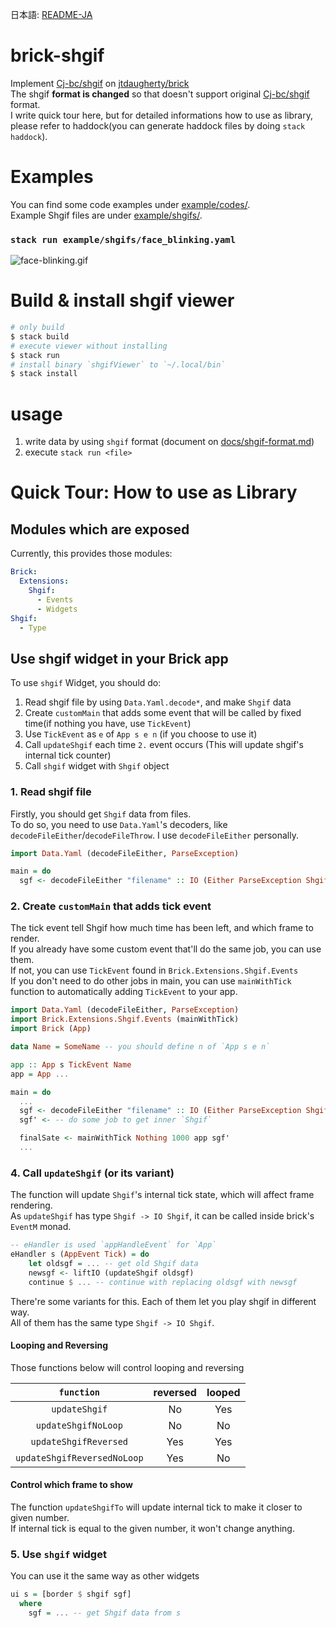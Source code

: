 日本語: [README-JA](README-JA.md)


# brick-shgif

Implement [Cj-bc/shgif](https://github.com/Cj-bc/shgif) on [jtdaugherty/brick](https://github.com/jtdaugherty/brick)  
The shgif __format is changed__ so that doesn't support original [Cj-bc/shgif](https://github.com/Cj-bc/shgif) format.  
I write quick tour here, but for detailed informations how to use as library,
please refer to haddock(you can generate haddock files by doing `stack haddock`).

# Examples

You can find some code examples under [example/codes/](example/codes/).  
Example Shgif files are under [example/shgifs/](example/shgifs/).


### `stack run example/shgifs/face_blinking.yaml`

![face-blinking.gif](docs/img/face-blinking.gif)


# Build & install shgif viewer

```sh
# only build
$ stack build
# execute viewer without installing
$ stack run
# install binary `shgifViewer` to `~/.local/bin`
$ stack install
```

# usage

1. write data by using `shgif` format (document on [docs/shgif-format.md](docs/shgif-format.md))
2. execute `stack run <file>`


# Quick Tour: How to use as Library

## Modules which are exposed

Currently, this provides those modules:

```yaml
Brick:
  Extensions:
    Shgif:
      - Events
      - Widgets
Shgif:
  - Type
```

## Use shgif widget in your Brick app

To use `shgif` Widget, you should do:

1. Read shgif file by using `Data.Yaml.decode*`, and make `Shgif` data
2. Create `customMain` that adds some event that will be called by fixed time(if nothing you have, use `TickEvent`)
3. Use `TickEvent` as `e` of `App s e n` (if you choose to use it)
4. Call `updateShgif` each time `2.` event occurs (This will update shgif's internal tick counter)
5. Call `shgif` widget with `Shgif` object


### 1. Read shgif file

Firstly, you should get `Shgif` data from files.  
To do so, you need to use `Data.Yaml`'s decoders, like `decodeFileEither`/`decodeFileThrow`.
I use `decodeFileEither` personally.

```haskell
import Data.Yaml (decodeFileEither, ParseException)

main = do
  sgf <- decodeFileEither "filename" :: IO (Either ParseException Shgif)
```


### 2. Create `customMain` that adds tick event

The tick event tell Shgif how much time has been left, and which frame to render.  
If you already have some custom event that'll do the same job, you can use them.  
If not, you can use `TickEvent` found in `Brick.Extensions.Shgif.Events`  
If you don't need to do other jobs in main, you can use `mainWithTick` function to automatically
adding `TickEvent` to your app.


```haskell
import Data.Yaml (decodeFileEither, ParseException)
import Brick.Extensions.Shgif.Events (mainWithTick)
import Brick (App)

data Name = SomeName -- you should define n of `App s e n`

app :: App s TickEvent Name
app = App ...

main = do
  ...
  sgf <- decodeFileEither "filename" :: IO (Either ParseException Shgif)
  sgf' <- -- do some job to get inner `Shgif`

  finalSate <- mainWithTick Nothing 1000 app sgf'
  ...
```


### 4. Call `updateShgif` (or its variant)

The function will update `Shgif`'s internal tick state, which will affect frame rendering.  
As `updateShgif` has type `Shgif -> IO Shgif`, it can be called inside brick's `EventM` monad.

```haskell
-- eHandler is used `appHandleEvent` for `App`
eHandler s (AppEvent Tick) = do
    let oldsgf = ... -- get old Shgif data
    newsgf <- liftIO (updateShgif oldsgf)
    continue $ ... -- continue with replacing oldsgf with newsgf
```

There're some variants for this. Each of them let you play shgif in different way.  
All of them has the same type `Shgif -> IO Shgif`.

#### Looping and Reversing

Those functions below will control looping and reversing

| `function` | reversed | looped |
|:-:|:-:|:-:|
| `updateShgif` | No  | Yes |
| `updateShgifNoLoop` | No  | No |
| `updateShgifReversed` | Yes  | Yes |
| `updateShgifReversedNoLoop` | Yes  | No |

#### Control which frame to show

The function `updateShgifTo` will update internal tick to make it closer to given number.  
If internal tick is equal to the given number, it won't change anything.


### 5. Use `shgif` widget

You can use it the same way as other widgets

```haskell
ui s = [border $ shgif sgf]
  where
    sgf = ... -- get Shgif data from s
```
